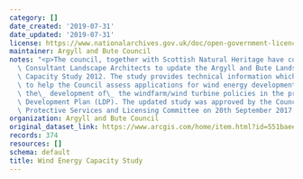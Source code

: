 ```yaml
---
category: []
date_created: '2019-07-31'
date_updated: '2019-07-31'
license: https://www.nationalarchives.gov.uk/doc/open-government-licence/version/3/
maintainer: Argyll and Bute Council
notes: "<p>The council, together with Scottish Natural Heritage have commissioned\
  \ Consultant Landscape Architects to update the Argyll and Bute Landscape Wind Energy\
  \ Capacity Study 2012. The study provides technical information which will be used\
  \ to help the Council assess applications for wind energy developments and inform\
  \ the\_ development of\_ the windfarm/wind turbine policies in the proposed Local\
  \ Development Plan (LDP). The updated study was approved by the Councils Planning\
  \ Protective Services and Licensing Committee on 20th September 2017.</p>"
organization: Argyll and Bute Council
original_dataset_link: https://www.arcgis.com/home/item.html?id=551baee4d4784e5899d3d5cc4512d1fb
records: 374
resources: []
schema: default
title: Wind Energy Capacity Study
---
```

